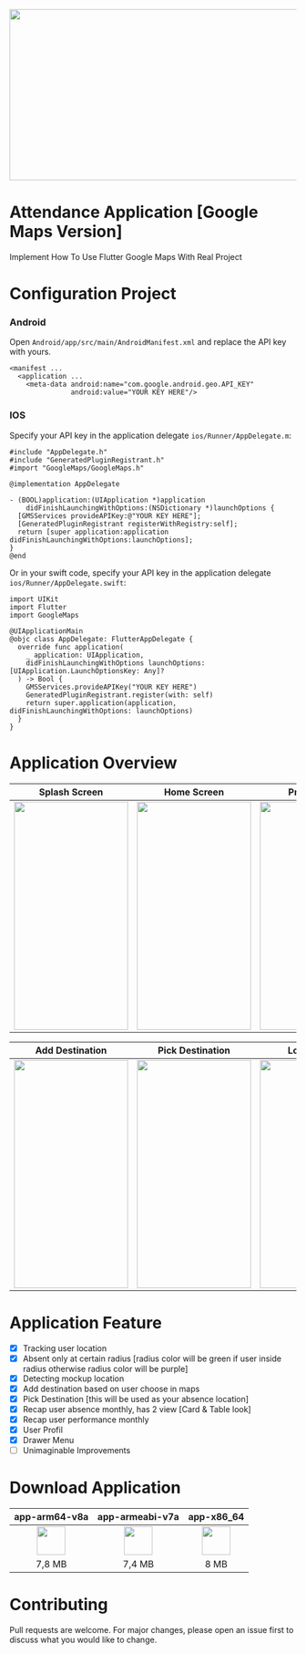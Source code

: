 
<p align="center">
  <img src="http://www.zimprov.id/readme/absensi_online/banner_github.png"  height="300" width="600" style="">
</p>

# Attendance Application [Google Maps Version]

Implement How To Use Flutter Google Maps With Real Project

# Configuration Project 

### Android 
Open `Android/app/src/main/AndroidManifest.xml` and replace the API key with yours.

```
<manifest ...
  <application ...
    <meta-data android:name="com.google.android.geo.API_KEY"
               android:value="YOUR KEY HERE"/>
```
### IOS
Specify your API key in the application delegate `ios/Runner/AppDelegate.m`:

```
#include "AppDelegate.h"
#include "GeneratedPluginRegistrant.h"
#import "GoogleMaps/GoogleMaps.h"

@implementation AppDelegate

- (BOOL)application:(UIApplication *)application
    didFinishLaunchingWithOptions:(NSDictionary *)launchOptions {
  [GMSServices provideAPIKey:@"YOUR KEY HERE"];
  [GeneratedPluginRegistrant registerWithRegistry:self];
  return [super application:application didFinishLaunchingWithOptions:launchOptions];
}
@end
```
Or in your swift code, specify your API key in the application delegate `ios/Runner/AppDelegate.swift`:

```
import UIKit
import Flutter
import GoogleMaps

@UIApplicationMain
@objc class AppDelegate: FlutterAppDelegate {
  override func application(
    _ application: UIApplication,
    didFinishLaunchingWithOptions launchOptions: [UIApplication.LaunchOptionsKey: Any]?
  ) -> Bool {
    GMSServices.provideAPIKey("YOUR KEY HERE")
    GeneratedPluginRegistrant.register(with: self)
    return super.application(application, didFinishLaunchingWithOptions: launchOptions)
  }
}
```
# Application Overview

|Splash Screen|Home Screen|Profil Screen|Maps Screen|
|:-----------:|:--------:|:------------:|:---------:|
|<img src="http://www.zimprov.id/readme/absensi_online/splash_screen(1).gif" height="400" width="200">|<img src="http://www.zimprov.id/readme/absensi_online/welcome_screen(1).gif" height="400" width="200">|<img src="http://www.zimprov.id/readme/absensi_online/profil_screen(1).gif" height="400" width="200">|<img src="http://www.zimprov.id/readme/absensi_online/maps_screen(1).gif" height="400" width="200">|

|Add Destination|Pick Destination|Login Screen|
|:-------------:|:--------------:|:----------:|
|<img src="http://www.zimprov.id/readme/absensi_online/add_destination(1).gif" height="400" width="200">|<img src="http://www.zimprov.id/readme/absensi_online/pick_destination(1).gif" height="400" width="200">|<img src="http://www.zimprov.id/readme/absensi_online/login_screen(1).gif" height="400" width="200">|


# Application Feature

- [x] Tracking user location
- [x] Absent only at certain radius [radius color will be green if user inside radius otherwise radius color will be purple]
- [x] Detecting mockup location
- [x] Add destination based on user choose in maps
- [x] Pick Destination [this will be used as your absence location]
- [x] Recap user absence monthly, has 2 view [Card & Table look]
- [x] Recap user performance monthly
- [x] User Profil
- [x] Drawer Menu
- [ ] Unimaginable Improvements 

# Download Application

|app-arm64-v8a|app-armeabi-v7a|app-x86_64|
|:-----------:|:-------------:|:--------:|
|[<img src="https://upload.wikimedia.org/wikipedia/commons/a/a0/APK_format_icon.png" width="50px">](http://www.zimprov.id/apk/absensi_online/app-arm64-v8a-release.apk)|[<img src="https://upload.wikimedia.org/wikipedia/commons/a/a0/APK_format_icon.png" width="50px">](http://www.zimprov.id/apk/absensi_online/app-armeabi-v7a-release.apk)|[<img src="https://upload.wikimedia.org/wikipedia/commons/a/a0/APK_format_icon.png" width="50px">](http://www.zimprov.id/apk/absensi_online/app-x86_64-release.apk)|
|7,8 MB|7,4 MB|8 MB|


# Contributing
Pull requests are welcome. For major changes, please open an issue first to discuss what you would like to change.
